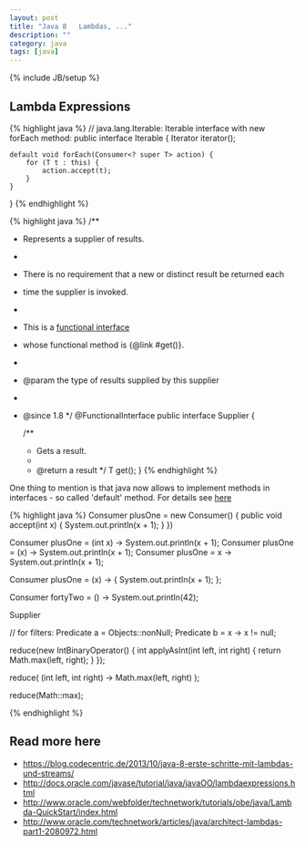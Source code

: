 ```yaml
---
layout: post
title: "Java 8   Lambdas, ..."
description: ""
category: java
tags: [java]
---
```

{% include JB/setup %}


<link rel="stylesheet" href="//cdnjs.cloudflare.com/ajax/libs/highlight.js/8.7/styles/androidstudio.min.css">
<script src="//cdnjs.cloudflare.com/ajax/libs/highlight.js/8.7/highlight.min.js"></script>
<script>hljs.initHighlightingOnLoad();</script>



## Lambda Expressions


{% highlight java %}
// java.lang.Iterable: Iterable interface with new forEach method:
public interface Iterable<T> {
    Iterator<T> iterator(); 
  
    default void forEach(Consumer<? super T> action) {
        for (T t : this) {
            action.accept(t);
        }
    }
} 
{% endhighlight %}



{% highlight java %}
/**
 * Represents a supplier of results.
 *
 * <p>There is no requirement that a new or distinct result be returned each
 * time the supplier is invoked.
 *
 * <p>This is a <a href="package-summary.html">functional interface</a>
 * whose functional method is {@link #get()}.
 *
 * @param <T> the type of results supplied by this supplier
 *
 * @since 1.8
 */
@FunctionalInterface
public interface Supplier<T> {

    /**
     * Gets a result.
     *
     * @return a result
     */
    T get();
}
{% endhighlight %}

One thing to mention is that java now allows to implement methods in interfaces - so called 'default' method. For details see [here](https://docs.oracle.com/javase/tutorial/java/IandI/defaultmethods.html)



{% highlight java %}
Consumer<int> plusOne = new Consumer<int>() {
		 					public void accept(int x) {
		      					System.out.println(x + 1);
		   					}
						})


Consumer<int> plusOne = (int x) -> System.out.println(x + 1);
Consumer<int> plusOne = (x) -> System.out.println(x + 1);
Consumer<int> plusOne = x -> System.out.println(x + 1);

Consumer<int> plusOne = (x) -> { System.out.println(x + 1); };

Consumer<int> fortyTwo = () -> System.out.println(42);


Supplier<T>


// for filters:
Predicate<Object> a = Objects::nonNull;
Predicate<Object> b = x -> x != null;



reduce(new IntBinaryOperator() {
    int applyAsInt(int left, int right) {
        return Math.max(left, right);
    }
});

reduce( (int left, int right) -> Math.max(left, right) );


reduce(Math::max);


{% endhighlight %}


## Read more here

* <https://blog.codecentric.de/2013/10/java-8-erste-schritte-mit-lambdas-und-streams/>
* <http://docs.oracle.com/javase/tutorial/java/javaOO/lambdaexpressions.html>
* <http://www.oracle.com/webfolder/technetwork/tutorials/obe/java/Lambda-QuickStart/index.html>
* <http://www.oracle.com/technetwork/articles/java/architect-lambdas-part1-2080972.html>

